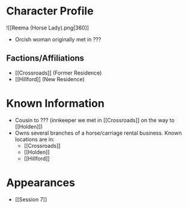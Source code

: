 # Character Profile
![[Reema (Horse Lady).png|360]]
- Orcish woman originally met in ???
## Factions/Affiliations
- [[Crossroads]] (Former Residence)
- [[Hillford]] (New Residence)

# Known Information
- Cousin to ??? (innkeeper we met in [[Crossroads]] on the way to [[Holden]])
- Owns several branches of a horse/carriage rental business. Known locations are in:
	- [[Crossroads]]
	- [[Holden]]
	- [[Hillford]]

# Appearances
- [[Session 7]]
